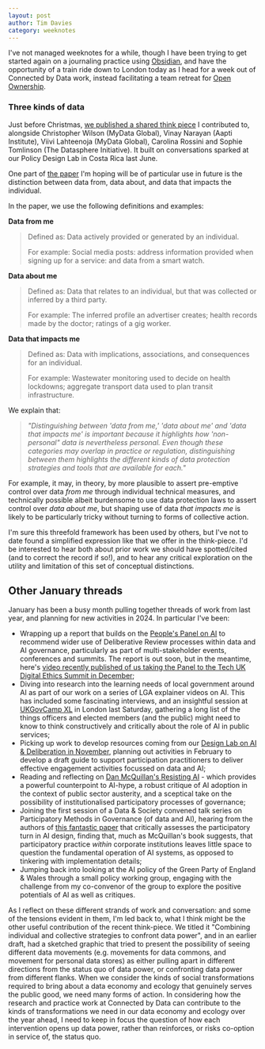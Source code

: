 ```yaml
---
layout: post
author: Tim Davies
category: weeknotes
---
```


I've not managed weeknotes for a while, though I have been trying to get started again on a journaling practice using [Obsidian](https://obsidian.md/), and have the opportunity of a train ride down to London today as I head for a week out of Connected by Data work, instead facilitating a team retreat for [Open Ownership](https://openownership.org/). 

### Three kinds of data

Just before Christmas, [we published a shared think piece](http://connectedbydata.org/resources/in-this-together) I contributed to, alongside Christopher Wilson (MyData Global), Vinay Narayan (Aapti Institute), Viivi Lahteenoja (MyData Global), Carolina Rossini and Sophie Tomlinson (The Datasphere Initiative). It built on conversations sparked at our Policy Design Lab in Costa Rica last June. 

One part of [the paper](http://connectedbydata.org/resources/in-this-together) I'm hoping will be of particular use in future is the distinction between data from, data about, and data that impacts the individual. 

In the paper, we use the following definitions and examples:

**Data from me** 

> Defined as: Data actively provided or generated by an individual.
>
> For example: Social media posts: address information provided when signing up for a service: and data from a smart watch.
 
**Data about me**

> Defined as: Data that relates to an individual, but that was collected or inferred by a third party. 
>
> For example: The inferred profile an advertiser creates; health records made by the doctor; ratings of a gig worker. 

**Data that impacts me**

> Defined as: Data with implications, associations, and consequences for an individual.
>
> For example: Wastewater monitoring used to decide on health lockdowns; aggregate transport data used to plan transit infrastructure.

We explain that:

> *"Distinguishing between 'data from me,' 'data about me' and 'data that impacts me' is important because it highlights how 'non- personal" data is nevertheless personal. Even though these categories may overlap in practice or regulation, distinguishing between them highlights the different kinds of data protection strategies and tools that are available for each."*

For example, it may, in theory, by more plausible to assert pre-emptive control over data *from me* through individual technical measures, and technically possible albeit burdensome to use data protection laws to assert control over *data about me*, but shaping use of data *that impacts me* is likely to be particularly tricky without turning to forms of collective action. 

I'm sure this threefold framework has been used by others, but I've not to date found a simplified expression like that we offer in the think-piece. I'd be interested to hear both about prior work we should have spotted/cited (and to correct the record if so!), and to hear any critical exploration on the utility and limitation of this set of conceptual distinctions. 

## Other January threads

January has been a busy month pulling together threads of work from last year, and planning for new activities in 2024. In particular I've been:

* Wrapping up a report that builds on the [People's Panel on AI](http://connectedbydata.org/projects/2023-peoples-panel-on-ai) to recommend wider use of Deliberative Review processes within data and AI governance, particularly as part of multi-stakeholder events, conferences and summits. The report is out soon, but in the meantime, here's [video recently published of us taking the Panel to the Tech UK Digital Ethics Summit in December](https://www.youtube.com/watch?v=2D9TbauGyqw1); 
* Diving into research into the learning needs of local government around AI as part of our work on a series of LGA explainer videos on AI. This has included some fascinating interviews, and an insightful session at [UKGovCamp XL](https://www.ukgovcamp.com/ukgcxl/) in London last Saturday, gathering a long list of the things officers and elected members (and the public) might need to know to think constructively and critically about the role of AI in public services;
* Picking up work to develop resources coming from our [Design Lab on AI & Deliberation in November](http://connectedbydata.org/events/2023-11-22-deliberative-governance-data-and-ai), planning out activities in February to develop a draft guide to support participation practitioners to deliver effective engagement activities focussed on data and AI;
* Reading and reflecting on [Dan McQuillan's Resisting AI](https://bristoluniversitypress.co.uk/resisting-ai) - which provides a powerful counterpoint to AI-hype, a robust critique of AI adoption in the context of public sector austerity, and a sceptical take on the possibility of institutionalised participatory processes of governance; 
* Joining the first session of a Data & Society convened talk series on  Participatory Methods in Governance (of data and AI), hearing from the authors of [this fantastic paper](http://arxiv.org/abs/2310.00907) that critically assesses the participatory turn in AI design, finding that, much as McQuillan's book suggests, that participatory practice *within* corporate institutions leaves little space to question the fundamental operation of AI systems, as opposed to tinkering with implementation details;
* Jumping back into looking at the AI policy of the Green Party of England & Wales through a small policy working group, engaging with the challenge from my co-convenor of the group to explore the positive potentials of AI as well as critiques.

As I reflect on these different strands of work and conversation: and some of the tensions evident in them, I'm led back to, what I think might be the other useful contribution of the recent think-piece. We titled it "Combining individual and collective strategies to confront data power", and in an earlier draft, had a sketched graphic that tried to present the possibility of seeing different data movements (e.g. movements for data commons, and movement for personal data stores) as either pulling apart in different directions from the status quo of data power, or confronting data power from different flanks. When we consider the kinds of social transformations required to bring about a data economy and ecology that genuinely serves the public good, we need many forms of action. In considering how the research and practice work at Connected by Data can contribute to the kinds of transformations we need in our data economy and ecology over the year ahead, I need to keep in focus the question of how each intervention opens up data power, rather than reinforces, or risks co-option in service of, the status quo. 
